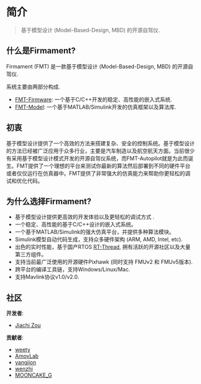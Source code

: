 # 简介

> 基于模型设计 (Model-Based-Design, MBD) 的开源自驾仪.

## 什么是Firmament?

Firmament (FMT) 是一款基于模型设计 (Model-Based-Design, MBD) 的开源自驾仪. 

系统主要由两部分构成.

- [FMT-Firmware](https://github.com/Firmament-Autopilot/FMT-Firmware): 一个基于C/C++开发的稳定、高性能的嵌入式系统.
- [FMT-Model](https://github.com/Firmament-Autopilot/FMT-Model): 一个基于MATLAB/Simulink开发的仿真框架以及算法库.

## 初衷

基于模型设计提供了一个高效的方法来搭建复杂、安全的控制系统。基于模型设计的方法已经被广泛应用于众多行业，主要是汽车制造以及航空航天方面。当前很少有采用基于模型设计模式开发的开源自驾仪系统，而FMT-Autopilot就是为此而诞生。FMT提供了一个理想的平台来测试你最新的算法然后部署到不同的硬件平台或者仅仅运行在仿真器中。FMT提供了非常强大的仿真能力来帮助你更轻松的调试和优化代码。

## 为什么选择Firmament?

- 基于模型设计提供更高效的开发体验以及更轻松的调试方式 .
- 一个稳定、高性能的基于C/C++设计的嵌入式系统。
- 一个基于MATLAB/Simulink的强大仿真平台，并提供多种算法模块。
- Simulink模型自动代码生成，支持众多硬件架构 (ARM, AMD, Intel, etc).
- 出色的实时性能，基于国产RTOS [RT-Thread](https://www.rt-thread.org/), 拥有活跃的开源社区以及大量第三方组件。
- 支持当前最广泛使用的开源硬件Pixhawk (同时支持 FMUv2 和 FMUv5版本).
- 跨平台的编译工具链，支持Windows/Linux/Mac.
- 支持Mavlink协议v1.0/v2.0.

## 社区

**开发者**:
- [Jiachi Zou](https://github.com/JcZou)

**贡献者**:
- [weety](https://github.com/weety)
- [AmovLab](https://github.com/amov-lab)
- [yangjion](https://github.com/yangjion)
- [wenzhi](https://github.com/wenzhicode)
- [MOONCAKE_G](https://github.com/mooncakeG)
